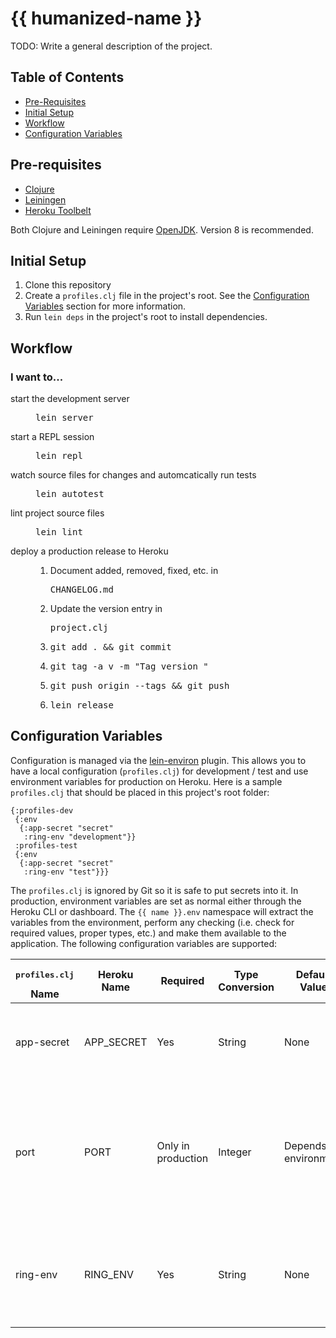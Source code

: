 # {{ humanized-name }}

TODO: Write a general description of the project.

## Table of Contents
* [Pre-Requisites](#pre-requisites)
* [Initial Setup](#initial-setup)
* [Workflow](#workflow)
* [Configuration Variables](#configuration-variables)

## Pre-requisites
* [Clojure](https://clojure.org/guides/getting_started)
* [Leiningen](https://leiningen.org/)
* [Heroku Toolbelt](https://devcenter.heroku.com/articles/heroku-cli)

Both Clojure and Leiningen require [OpenJDK](http://openjdk.java.net/install/). Version 8 is recommended.

## Initial Setup
1. Clone this repository
2. Create a `profiles.clj` file in the project's root. See the [Configuration Variables](#configuration-variables) section for more information.
3. Run `lein deps` in the project's root to install dependencies.

## Workflow
### I want to...
<dl>
    <dt>start the development server</dt>
    <dd><pre>lein server</pre></dd>
    <dt>start a REPL session</dt>
    <dd><pre>lein repl</pre></dd>
    <dt>watch source files for changes and automcatically run tests</dt>
    <dd><pre>lein autotest</pre></dd>
    <dt>lint project source files</dt>
    <dd><pre>lein lint</pre></dd>
    <dt>deploy a production release to Heroku</dt>
    <dd>
        <ol>
            <li>Document added, removed, fixed, etc. in <pre>CHANGELOG.md</pre></li>
            <li>Update the version entry in <pre>project.clj</pre></li>
            <li><pre>git add . && git commit</pre></li>
            <li><pre>git tag -a v<VERSION> -m "Tag version <VERSION>"</pre></li>
            <li><pre>git push origin --tags && git push</pre></li>
            <li><pre>lein release</pre></li>
        </ol>
    </dd>
</dl>

## Configuration Variables
Configuration is managed via the [lein-environ](https://github.com/weavejester/environ) plugin. This allows you to have a local configuration (`profiles.clj`) for development / test and use environment variables for production on Heroku. Here is a sample `profiles.clj` that should be placed in this project's root folder:

```
{:profiles-dev
 {:env
  {:app-secret "secret"
   :ring-env "development"}}
 :profiles-test
 {:env
  {:app-secret "secret"
   :ring-env "test"}}}
```

The `profiles.clj` is ignored by Git so it is safe to put secrets into it. In production, environment variables are set as normal either through the Heroku CLI or dashboard. The `{{ name }}.env` namespace will extract the variables from the environment, perform any checking (i.e. check for required values, proper types, etc.) and make them available to the application. The following configuration variables are supported:

<table>
    <thead>
        <tr>
            <th><pre>profiles.clj</pre> Name</th>
            <th>Heroku Name</th>
            <th>Required</th>
            <th>Type Conversion</th>
            <th>Default Value</th>
            <th>Description</th>
        </tr>
    </thead>
    <tbody>
        <tr>
            <td>app-secret</td>
            <td>APP_SECRET</td>
            <td>Yes</td>
            <td>String</td>
            <td>None</td>
            <td>Application secret used for encrypting session information.</td>
        </tr>
        <tr>
            <td>port</td>
            <td>PORT</td>
            <td>Only in production</td>
            <td>Integer</td>
            <td>Depends on environment</td>
            <td>In development, an available port will automatically be selected. For production, this value must be specified.</td>
        </tr>
        <tr>
            <td>ring-env</td>
            <td>RING_ENV</td>
            <td>Yes</td>
            <td>String</td>
            <td>None</td>
            <td>Mode in which the application will run. Valid values are <strong>development</strong>, <strong>test</strong> and <strong>production</strong></td>
        </tr>
    </tbody>
</table>
